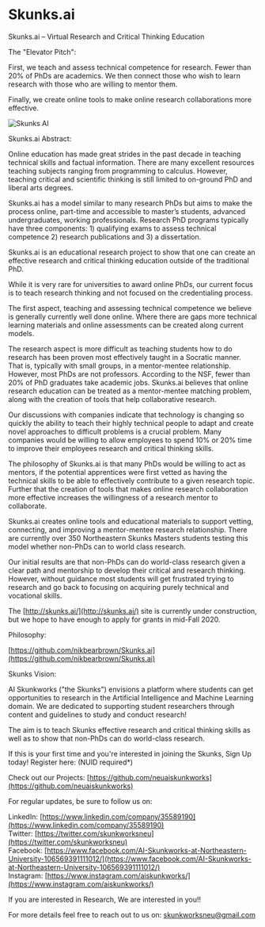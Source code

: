 # Skunks.ai
Skunks.ai – Virtual Research and Critical Thinking Education  

The "Elevator Pitch":

First, we teach and assess technical competence for research. Fewer than 20% of PhDs are academics. We then connect those who wish to learn research with those who are willing to mentor them.  

Finally, we create online tools to make online research collaborations more effective.


![Skunks AI](https://github.com/nikbearbrown/Skunks.ai/blob/master/Art/Skunks_AI_Blurb_333.png)  

Skunks.ai Abstract:   

Online education has made great strides in the past decade in teaching technical skills and factual information. There are many excellent resources teaching subjects ranging from programming to calculus. However, teaching critical and scientific thinking is still limited to on-ground PhD and liberal arts degrees.

Skunks.ai has a model similar to many research PhDs but aims to make the process online, part-time and accessible to master’s students, advanced undergraduates, working professionals. Research PhD programs typically have three components: 1) qualifying exams to assess technical competence 2) research publications and 3) a dissertation.

Skunks.ai is an educational research project to show that one can create an effective research and critical thinking education outside of the traditional PhD.

While it is very rare for universities to award online PhDs, our current focus is to teach research thinking and not focused on the credentialing process. 

The first aspect, teaching and assessing technical competence we believe is generally currently well done online. Where there are gaps more technical learning materials and online assessments can be created along current models.

The research aspect is more difficult as teaching students how to do research has been proven most effectively taught in a Socratic manner. That is, typically with small groups, in a mentor-mentee relationship. However, most PhDs are not professors. According to the NSF, fewer than 20% of PhD graduates take academic jobs. Skunks.ai believes that online research education can be treated as a mentor-mentee matching problem, along with the creation of tools that help collaborative research.

Our discussions with companies indicate that technology is changing so quickly the ability to teach their highly technical people to adapt and create novel approaches to difficult problems is a crucial problem. Many companies would be willing to allow employees to spend 10% or 20% time to improve their employees research and critical thinking skills.

The philosophy of Skunks.ai is that many PhDs would be willing to act as mentors, if the potential apprentices were first vetted as having the technical skills to be able to effectively contribute to a given research topic. Further that the creation of tools that makes online research collaboration more effective increases the willingness of a research mentor to collaborate.

Skunks.ai creates online tools and educational materials to support vetting, connecting, and improving a mentor-mentee research relationship.  There are currently over 350 Northeastern Skunks Masters students testing this model whether non-PhDs can to world class research.

Our initial results are that non-PhDs can do world-class research given a clear path and mentorship to develop their critical and research thinking. However, without guidance most students will get frustrated trying to research and go back to focusing on acquiring purely technical and vocational skills.

The [http://skunks.ai/](http://skunks.ai/) site is currently under construction, but we hope to have enough to apply for grants in mid-Fall 2020.

Philosophy:

[https://github.com/nikbearbrown/Skunks.ai](https://github.com/nikbearbrown/Skunks.ai)  



Skunks Vision:

AI Skunkworks ("the Skunks") envisions a platform where students can get opportunities to research in the Artificial Intelligence and Machine Learning domain. We are dedicated to supporting student researchers through content and guidelines to study and conduct research!

The aim is to teach Skunks effective research and critical thinking skills as well as to show that non-PhDs can do world-class research.    

If this is your first time and you're interested in joining the Skunks, Sign Up today!
Register here: [](https://neu.campuslabs.com/engage/organization/tentative-ai-skunkworks-at-northeastern) (NUID required*)  

Check out our Projects: [https://github.com/neuaiskunkworks](https://github.com/neuaiskunkworks)

For regular updates, be sure to follow us on:

LinkedIn: [https://www.linkedin.com/company/35589190](https://www.linkedin.com/company/35589190)    
Twitter: [https://twitter.com/skunkworksneu](https://twitter.com/skunkworksneu)   
Facebook: [https://www.facebook.com/AI-Skunkworks-at-Northeastern-University-106569391111012/](https://www.facebook.com/AI-Skunkworks-at-Northeastern-University-106569391111012/)  
Instagram: [https://www.instagram.com/aiskunkworks/](https://www.instagram.com/aiskunkworks/)  

If you are interested in Research, We are interested in you!!

For more details feel free to reach out to us on: skunkworksneu@gmail.com

